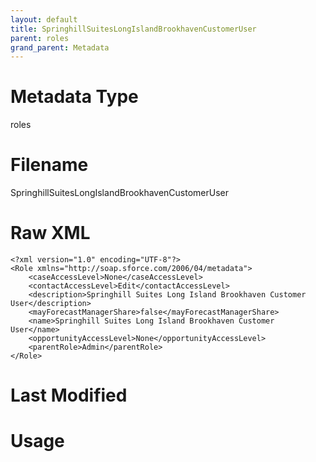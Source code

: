 ```yaml
---
layout: default
title: SpringhillSuitesLongIslandBrookhavenCustomerUser
parent: roles
grand_parent: Metadata
---
```

# Metadata Type
roles


# Filename 
SpringhillSuitesLongIslandBrookhavenCustomerUser


# Raw XML
```
<?xml version="1.0" encoding="UTF-8"?>
<Role xmlns="http://soap.sforce.com/2006/04/metadata">
    <caseAccessLevel>None</caseAccessLevel>
    <contactAccessLevel>Edit</contactAccessLevel>
    <description>Springhill Suites Long Island Brookhaven Customer User</description>
    <mayForecastManagerShare>false</mayForecastManagerShare>
    <name>Springhill Suites Long Island Brookhaven Customer User</name>
    <opportunityAccessLevel>None</opportunityAccessLevel>
    <parentRole>Admin</parentRole>
</Role>
```


# Last Modified


# Usage

